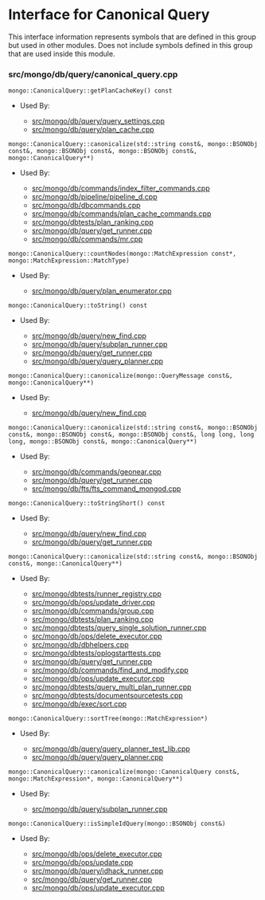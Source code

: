 
# Interface for Canonical Query
This interface information represents symbols that are defined in this group but used in other modules.  Does not include symbols defined in this group that are used inside this module.

### src/mongo/db/query/canonical\_query.cpp

<div></div>

    mongo::CanonicalQuery::getPlanCacheKey() const

- Used By:

    - [src/mongo/db/query/query\_settings.cpp](../../../../core\_query\_system/query\_system\_parameters)
    - [src/mongo/db/query/plan\_cache.cpp](../../../../core\_query\_system/query\_planner)

<div></div>

    mongo::CanonicalQuery::canonicalize(std::string const&, mongo::BSONObj const&, mongo::BSONObj const&, mongo::BSONObj const&, mongo::CanonicalQuery**)

- Used By:

    - [src/mongo/db/commands/index\_filter\_commands.cpp](../../../../core\_query\_system/query\_system\_commands)
    - [src/mongo/db/pipeline/pipeline\_d.cpp](../../../../core\_query\_system/aggregation\_framework)
    - [src/mongo/db/dbcommands.cpp](../../../../query\_and\_operation\_handling/database\_commands)
    - [src/mongo/db/commands/plan\_cache\_commands.cpp](../../../../core\_query\_system/query\_system\_commands)
    - [src/mongo/dbtests/plan\_ranking.cpp](../../../../tests/unit\_tests)
    - [src/mongo/db/query/get\_runner.cpp](../../../../core\_query\_system/query\_planner)
    - [src/mongo/db/commands/mr.cpp](../../../../query\_and\_operation\_handling/database\_commands)

<div></div>

    mongo::CanonicalQuery::countNodes(mongo::MatchExpression const*, mongo::MatchExpression::MatchType)

- Used By:

    - [src/mongo/db/query/plan\_enumerator.cpp](../../../../core\_query\_system/query\_planner)

<div></div>

    mongo::CanonicalQuery::toString() const

- Used By:

    - [src/mongo/db/query/new\_find.cpp](../../../../core\_query\_system/query\_system\_entry\_points)
    - [src/mongo/db/query/subplan\_runner.cpp](../../../../core\_query\_system/query\_execution)
    - [src/mongo/db/query/get\_runner.cpp](../../../../core\_query\_system/query\_planner)
    - [src/mongo/db/query/query\_planner.cpp](../../../../core\_query\_system/query\_planner)

<div></div>

    mongo::CanonicalQuery::canonicalize(mongo::QueryMessage const&, mongo::CanonicalQuery**)

- Used By:

    - [src/mongo/db/query/new\_find.cpp](../../../../core\_query\_system/query\_system\_entry\_points)

<div></div>

    mongo::CanonicalQuery::canonicalize(std::string const&, mongo::BSONObj const&, mongo::BSONObj const&, mongo::BSONObj const&, long long, long long, mongo::BSONObj const&, mongo::CanonicalQuery**)

- Used By:

    - [src/mongo/db/commands/geonear.cpp](../../../../query\_and\_operation\_handling/database\_commands)
    - [src/mongo/db/query/get\_runner.cpp](../../../../core\_query\_system/query\_planner)
    - [src/mongo/db/fts/fts\_command\_mongod.cpp](../../../../core\_query\_system/full\_text\_search\_module)

<div></div>

    mongo::CanonicalQuery::toStringShort() const

- Used By:

    - [src/mongo/db/query/new\_find.cpp](../../../../core\_query\_system/query\_system\_entry\_points)
    - [src/mongo/db/query/get\_runner.cpp](../../../../core\_query\_system/query\_planner)

<div></div>

    mongo::CanonicalQuery::canonicalize(std::string const&, mongo::BSONObj const&, mongo::CanonicalQuery**)

- Used By:

    - [src/mongo/dbtests/runner\_registry.cpp](../../../../tests/unit\_tests)
    - [src/mongo/db/ops/update\_driver.cpp](../../../../core\_query\_system/update\_system)
    - [src/mongo/db/commands/group.cpp](../../../../query\_and\_operation\_handling/database\_commands)
    - [src/mongo/dbtests/plan\_ranking.cpp](../../../../tests/unit\_tests)
    - [src/mongo/dbtests/query\_single\_solution\_runner.cpp](../../../../tests/unit\_tests)
    - [src/mongo/db/ops/delete\_executor.cpp](../../../../core\_query\_system/delete\_operations)
    - [src/mongo/db/dbhelpers.cpp](../../../../query\_and\_operation\_handling/client\_and\_operation\_tracking)
    - [src/mongo/dbtests/oplogstarttests.cpp](../../../../tests/unit\_tests)
    - [src/mongo/db/query/get\_runner.cpp](../../../../core\_query\_system/query\_planner)
    - [src/mongo/db/commands/find\_and\_modify.cpp](../../../../query\_and\_operation\_handling/database\_commands)
    - [src/mongo/db/ops/update\_executor.cpp](../../../../core\_query\_system/update\_system)
    - [src/mongo/dbtests/query\_multi\_plan\_runner.cpp](../../../../tests/unit\_tests)
    - [src/mongo/dbtests/documentsourcetests.cpp](../../../../tests/unit\_tests)
    - [src/mongo/db/exec/sort.cpp](../../../../core\_query\_system/query\_execution)

<div></div>

    mongo::CanonicalQuery::sortTree(mongo::MatchExpression*)

- Used By:

    - [src/mongo/db/query/query\_planner\_test\_lib.cpp](../../../../core\_query\_system/query\_planner)
    - [src/mongo/db/query/query\_planner.cpp](../../../../core\_query\_system/query\_planner)

<div></div>

    mongo::CanonicalQuery::canonicalize(mongo::CanonicalQuery const&, mongo::MatchExpression*, mongo::CanonicalQuery**)

- Used By:

    - [src/mongo/db/query/subplan\_runner.cpp](../../../../core\_query\_system/query\_execution)

<div></div>

    mongo::CanonicalQuery::isSimpleIdQuery(mongo::BSONObj const&)

- Used By:

    - [src/mongo/db/ops/delete\_executor.cpp](../../../../core\_query\_system/delete\_operations)
    - [src/mongo/db/ops/update.cpp](../../../../core\_query\_system/update\_system)
    - [src/mongo/db/query/idhack\_runner.cpp](../../../../core\_query\_system/query\_execution)
    - [src/mongo/db/query/get\_runner.cpp](../../../../core\_query\_system/query\_planner)
    - [src/mongo/db/ops/update\_executor.cpp](../../../../core\_query\_system/update\_system)
